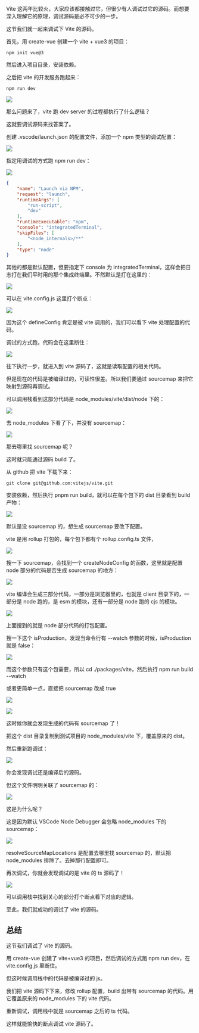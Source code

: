 ﻿Vite 这两年比较火，大家应该都接触过它，但很少有人调试过它的源码。而想要深入理解它的原理，调试源码是必不可少的一步。

这节我们就一起来调试下 Vite 的源码。

首先，用 create-vue 创建一个 vite + vue3 的项目：

```
npm init vue@3
```

然后进入项目目录，安装依赖。

之后把 vite 的开发服务跑起来：
```
npm run dev
```

![](https://p3-juejin.byteimg.com/tos-cn-i-k3u1fbpfcp/4a265e770d344b8b8d16f3590a6fcdbc~tplv-k3u1fbpfcp-watermark.image?)

那么问题来了，vite 跑 dev server 的过程都执行了什么逻辑？

这就要调试源码来找答案了。

创建 .vscode/launch.json 的配置文件，添加一个 npm 类型的调试配置：

![](https://p9-juejin.byteimg.com/tos-cn-i-k3u1fbpfcp/c0dff326fa234433a1e3a039f2faa46f~tplv-k3u1fbpfcp-watermark.image?)

指定用调试的方式跑 npm run dev：

![](https://p3-juejin.byteimg.com/tos-cn-i-k3u1fbpfcp/06377d6320c449219a12a61b1db7e9e6~tplv-k3u1fbpfcp-watermark.image?)

```json
{
    "name": "Launch via NPM",
    "request": "launch",
    "runtimeArgs": [
        "run-script",
        "dev"
    ],
    "runtimeExecutable": "npm",
    "console": "integratedTerminal",
    "skipFiles": [
        "<node_internals>/**"
    ],
    "type": "node"
}
```

其他的都是默认配置，但要指定下 console 为 integratedTerminal，这样会把日志打在我们平时用的那个集成终端里。不然默认是打在这里的：

![](https://p6-juejin.byteimg.com/tos-cn-i-k3u1fbpfcp/2aee51e39c1c44d89e59bc4e439469a9~tplv-k3u1fbpfcp-watermark.image?)

可以在 vite.config.js 这里打个断点：

![](https://p9-juejin.byteimg.com/tos-cn-i-k3u1fbpfcp/351629141c734bd8baee9ab026afeb9d~tplv-k3u1fbpfcp-watermark.image?)

因为这个 defineConfig 肯定是被 vite 调用的，我们可以看下 vite 处理配置的代码。

调试的方式跑，代码会在这里断住：

![](https://p9-juejin.byteimg.com/tos-cn-i-k3u1fbpfcp/0fa7d5f6239d4d90953d1e949866ffcf~tplv-k3u1fbpfcp-watermark.image?)

往下执行一步，就进入到 vite 源码了，这就是读取配置的相关代码。

但是现在的代码是被编译过的，可读性很差。所以我们要通过 sourcemap 来把它映射到源码再调试。

可以调用栈看到这部分代码是 node_modules/vite/dist/node 下的：

![](https://p9-juejin.byteimg.com/tos-cn-i-k3u1fbpfcp/55f5554c080943c981141b7f40d10fa5~tplv-k3u1fbpfcp-watermark.image?)

去 node_modules 下看了下，并没有 sourcemap：

![](https://p6-juejin.byteimg.com/tos-cn-i-k3u1fbpfcp/b2c824d0bd5c4cdd91527387a60ef563~tplv-k3u1fbpfcp-watermark.image?)

那去哪里找 sourcemap 呢？

这时就只能通过源码 build 了。

从 github 把 vite 下载下来：
```
git clone git@github.com:vitejs/vite.git
```
安装依赖，然后执行 pnpm run build，就可以在每个包下的 dist 目录看到 build 产物：

![](https://p3-juejin.byteimg.com/tos-cn-i-k3u1fbpfcp/314319a214994272a440a1da2b64ff41~tplv-k3u1fbpfcp-watermark.image?)

默认是没 sourcemap 的，想生成 sourcemap 要改下配置。

vite 是用 rollup 打包的，每个包下都有个 rollup.config.ts 文件，

![](https://p3-juejin.byteimg.com/tos-cn-i-k3u1fbpfcp/ce21d81322c14717baf756948607505a~tplv-k3u1fbpfcp-watermark.image?)

搜一下 sourcemap，会找到一个 createNodeConfig 的函数，这里就是配置 node 部分的代码是否生成 sourcemap 的地方：

![](https://p1-juejin.byteimg.com/tos-cn-i-k3u1fbpfcp/83656618c2b342b1bcfb1077bcfde1d2~tplv-k3u1fbpfcp-watermark.image?)

vite 编译会生成三部分代码，一部分是浏览器里的，也就是 client 目录下的，一部分是 node 跑的，是 esm 的模块，还有一部分是 node 跑的 cjs 的模块。

![](https://p3-juejin.byteimg.com/tos-cn-i-k3u1fbpfcp/10051d252c6c4a128061ece9f508bf0c~tplv-k3u1fbpfcp-watermark.image?)

上面搜到的就是 node 部分代码的打包配置。

搜一下这个 isProduction，发现当命令行有 --watch 参数的时候，isProduction 就是 false：

![](https://p6-juejin.byteimg.com/tos-cn-i-k3u1fbpfcp/3353e8eab42a45948d515f04b7a20a49~tplv-k3u1fbpfcp-watermark.image?)

而这个参数只有这个包需要，所以 cd ./packages/vite，然后执行 npm run build --watch

或者更简单一点，直接把 sourcemap 改成 true

![](https://p3-juejin.byteimg.com/tos-cn-i-k3u1fbpfcp/2a1690e761fc4b5d824cb39eb490875a~tplv-k3u1fbpfcp-jj-mark:0:0:0:0:q75.image#?w=834&h=504&s=100334&e=png&b=202020)

![](https://p3-juejin.byteimg.com/tos-cn-i-k3u1fbpfcp/18ef043debf24f12ace0d1b82660526e~tplv-k3u1fbpfcp-watermark.image?)

这时候你就会发现生成的代码有 sourcemap 了！

把这个 dist 目录复制到测试项目的 node_modules/vite 下，覆盖原来的 dist。

然后重新跑调试：

![](https://p1-juejin.byteimg.com/tos-cn-i-k3u1fbpfcp/98b10934cd6a4acaa7ccf89fe7fa510a~tplv-k3u1fbpfcp-watermark.image?)

你会发现调试还是编译后的源码。

但这个文件明明关联了 sourcemap 的：

![](https://p6-juejin.byteimg.com/tos-cn-i-k3u1fbpfcp/3a0a7c42f9d0478d8a5229b8a63cb474~tplv-k3u1fbpfcp-watermark.image?)

这是为什么呢？

这是因为默认 VSCode Node Debugger 会忽略 node_modules 下的 sourcemap：

![](https://p9-juejin.byteimg.com/tos-cn-i-k3u1fbpfcp/7f0d91418043434e9954a2f8fa6940c5~tplv-k3u1fbpfcp-watermark.image?)

resolveSourceMapLocations 是配置去哪里找 sourcemap 的，默认把 node_modules 排除了。去掉那行配置即可。

再次调试，你就会发现调试的是 vite 的 ts 源码了！

![](https://p3-juejin.byteimg.com/tos-cn-i-k3u1fbpfcp/58960bd410024c90b3484541c6e176fb~tplv-k3u1fbpfcp-watermark.image?)

可以调用栈中找到关心的部分打个断点看下对应的逻辑。

至此，我们就成功的调试了 vite 的源码。

## 总结

这节我们调试了 vite 的源码。

用 create-vue 创建了 vite+vue3 的项目，然后调试的方式跑 npm run dev，在 vite.config.js 里断住。

但这时候调用栈中的代码是被编译过的 js。

我们把 vite 源码下下来，修改 rollup 配置，build 出带有 sourcemap 的代码。用它覆盖原来的 node_modules 下的 vite 代码。

重新调试，调用栈中就是 sourcemap 之后的 ts 代码。

这样就能愉快的断点调试 vite 源码了。
